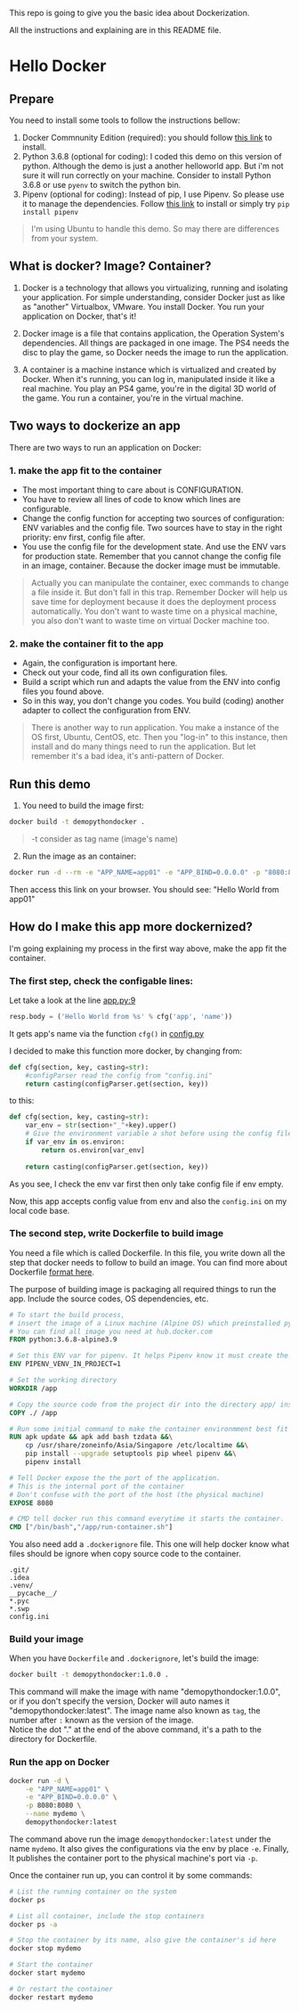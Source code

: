 This repo is going to give you the basic idea about Dockerization.

All the instructions and explaining are in this README file.

# Hello Docker

## Prepare
You need to install some tools to follow the instructions bellow:

1. Docker Commnunity Edition (required): you should follow [this link](https://docs.docker.com/install/linux/docker-ce/ubuntu/) to install.
2. Python 3.6.8 (optional for coding): I coded this demo on this version of python. Although the demo is just a another helloworld app. But i'm not sure it will run correctly on your machine. Consider to install Python 3.6.8 or use `pyenv` to switch the python bin.  
3. Pipenv (optional for coding): Instead of pip, I use Pipenv. So please use it to manage the dependencies. Follow [this link](https://github.com/pyenv/pyenv#installation) to install or simply try `pip install pipenv`
> I'm using Ubuntu to handle this demo. So may there are differences from your system. 

## What is docker? Image? Container?
1. Docker is a technology that allows you virtualizing,  running and isolating your application.
For simple understanding, consider Docker just as like as "another" Virtualbox, VMware. You install Docker. You run your application on Docker, that's it!

2. Docker image is a file that contains application, the Operation System's dependencies. All things are packaged in one image. The PS4 needs the disc to play the game, so Docker needs the image to run the application.

3. A container is a machine instance which is virtualized and created by Docker. When it's running, you can log in, manipulated inside it like a real machine. You play an PS4 game, you're in the digital 3D world of the game. You run a container, you're in the virtual machine.

## Two ways to dockerize an app
There are two ways to run an application on Docker:

### 1. make the app fit to the container

- The most important thing to care about is CONFIGURATION.
- You have to review all lines of code to know which lines are configurable.
- Change the config function for accepting two sources of configuration: ENV variables and the config file. Two sources have to stay in the right priority: env first, config file after.
- You use the config file for the development state. And use the ENV vars for production state. Remember that you cannot change the config file in an image, container. Because the docker image must be immutable.
> Actually you can manipulate the container, exec commands to change a file inside it. But don't fall in this trap. Remember Docker will help us save time for deployment because it does the deployment process automatically. You don't want to waste time on a physical machine, you also don't want to waste time on virtual Docker machine too.

### 2. make the container fit to the app 
- Again, the configuration is important here.
- Check out your code, find all its own configuration files.
- Build a script which run and adapts the value from the ENV into config files you found above.
- So in this way, you don't change you codes. You build (coding) another adapter to collect the configuration from ENV.  
> There is another way to run application. You make a instance of the OS first, Ubuntu, CentOS, etc. Then you "log-in" to this instance, then install and do many things need to run the application. But let remember it's a bad idea, it's anti-pattern of Docker.

## Run this demo
1. You need to build the image first:
```bash
docker build -t demopythondocker .
```
> -t consider as tag name (image's name)

2. Run the image as an container:
```bash
docker run -d --rm -e "APP_NAME=app01" -e "APP_BIND=0.0.0.0" -p "8080:8080" 
```
Then access this link on your browser. You should see: "Hello World from app01"

## How do I make this app more dockernized?
I'm going explaining my process in the first way above, make the app fit the container.

### The first step, check the configable lines:

Let take a look at the line [app.py:9](https://github.com/hostingwithdocker/demopythondocker/blob/readme/app.py#L9)
```python
resp.body = ('Hello World from %s' % cfg('app', 'name'))
```
It gets app's name via the function `cfg()` in [config.py](https://github.com/hostingwithdocker/demopythondocker/blob/readme/config.py#L9)

I decided to make this function more docker, by changing from:
```python
def cfg(section, key, casting=str):
    #configParser read the config from "config.ini"
    return casting(configParser.get(section, key))
```
to this:
```python
def cfg(section, key, casting=str):
    var_env = str(section+"_"+key).upper()
    # Give the environment variable a shot before using the config file
    if var_env in os.environ:
        return os.environ[var_env]
        
    return casting(configParser.get(section, key))
```

As you see, I check the env var first then only take config file if env empty.

Now, this app accepts config value from env and also the `config.ini` on my local code base.

### The second step, write Dockerfile to build image
You need a file which is called Dockerfile. In this file, you write down all the step that docker needs to follow to build an image.
You can find more about Dockerfile [format here](https://docs.docker.com/engine/reference/builder/).

The purpose of building image is packaging all required things to run the app. Include the source codes, OS dependencies, etc.


```Dockerfile
# To start the build process, 
# insert the image of a Linux machine (Alpine OS) which preinstalled python 3.6.8
# You can find all image you need at hub.docker.com  
FROM python:3.6.8-alpine3.9

# Set this ENV var for pipenv. It helps Pipenv know it must create the virtualenv inside the project directory 
ENV PIPENV_VENV_IN_PROJECT=1

# Set the working directory
WORKDIR /app

# Copy the source code from the project dir into the directory app/ inside the container.
COPY ./ /app

# Run some initial command to make the container environmment best fit for the app
RUN apk update && apk add bash tzdata &&\
    cp /usr/share/zoneinfo/Asia/Singapore /etc/localtime &&\
    pip install --upgrade setuptools pip wheel pipenv &&\
    pipenv install

# Tell Docker expose the the port of the application. 
# This is the internal port of the container
# Don't confuse with the port of the host (the physical machine)
EXPOSE 8080

# CMD tell docker run this command everytime it starts the container.
CMD ["/bin/bash","/app/run-container.sh"]
```

You also need add a `.dockerignore` file. This one will help docker know what files should be ignore when copy source code to the container.
```
.git/
.idea
.venv/
__pycache__/
*.pyc
*.swp
config.ini
```

### Build your image
When you have `Dockerfile` and `.dockerignore`, let's build the image:
```bash
docker built -t demopythondocker:1.0.0 .
```
This command will make the image with name "demopythondocker:1.0.0", or if you don't specify the version, Docker will auto names it "demopythondocker:latest".
The image name also known as `tag`, the number after `:` known as the version of the image.   
Notice the dot "." at the end of the above command, it's a path to the directory for Dockerfile.

### Run the app on Docker
```bash
docker run -d \
    -e "APP_NAME=app01" \
    -e "APP_BIND=0.0.0.0" \
    -p 8080:8080 \
    --name mydemo \
    demopythondocker:latest
```

The command above run the image `demopythondocker:latest` under the name `mydemo`.
It also gives the configurations via the env by place `-e`.
Finally, It publishes the container port to the physical machine's port via `-p`.

Once the container run up, you can control it by some commands:
```bash
# List the running container on the system
docker ps 

# List all container, include the stop containers
docker ps -a

# Stop the container by its name, also give the container's id here
docker stop mydemo

# Start the container
docker start mydemo

# Or restart the container
docker restart mydemo
```